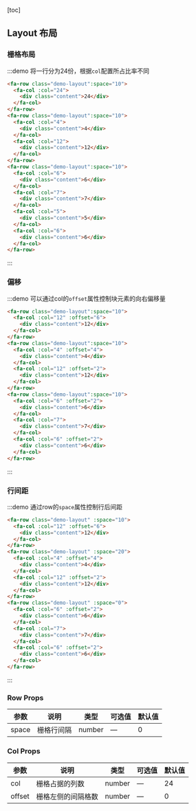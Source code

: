 [toc]

## Layout 布局

### 栅格布局

:::demo 将一行分为24份，根据`col`配置所占比率不同

```html
<fa-row class="demo-layout":space="10">
  <fa-col :col="24">
    <div class="content">24</div>
  </fa-col>
</fa-row>
<fa-row class="demo-layout":space="10">
  <fa-col :col="4">
    <div class="content">4</div>
  </fa-col>
  <fa-col :col="12">
    <div class="content">12</div>
  </fa-col>
</fa-row>
<fa-row class="demo-layout":space="10">
  <fa-col :col="6">
    <div class="content">6</div>
  </fa-col>
  <fa-col :col="7">
    <div class="content">7</div>
  </fa-col>
  <fa-col :col="5">
    <div class="content">5</div>
  </fa-col>
  <fa-col :col="6">
    <div class="content">6</div>
  </fa-col>
</fa-row>

```

:::

### 偏移

:::demo 可以通过col的`offset`属性控制块元素的向右偏移量

```html
<fa-row class="demo-layout":space="10">
  <fa-col :col="12" :offset="6">
    <div class="content">12</div>
  </fa-col>
</fa-row>
<fa-row class="demo-layout":space="10">
  <fa-col :col="4" :offset="4">
    <div class="content">4</div>
  </fa-col>
  <fa-col :col="12" :offset="2">
    <div class="content">12</div>
  </fa-col>
</fa-row>
<fa-row class="demo-layout":space="10">
  <fa-col :col="6" :offset="2">
    <div class="content">6</div>
  </fa-col>
  <fa-col :col="7">
    <div class="content">7</div>
  </fa-col>
  <fa-col :col="6" :offset="2">
    <div class="content">6</div>
  </fa-col>
</fa-row>
```

:::

### 行间距

:::demo 通过row的`space`属性控制行后间距

```html
<fa-row class="demo-layout" :space="10">
  <fa-col :col="12" :offset="6">
    <div class="content">12</div>
  </fa-col>
</fa-row>
<fa-row class="demo-layout" :space="20">
  <fa-col :col="4" :offset="4">
    <div class="content">4</div>
  </fa-col>
  <fa-col :col="12" :offset="2">
    <div class="content">12</div>
  </fa-col>
</fa-row>
<fa-row class="demo-layout" :space="0">
  <fa-col :col="6" :offset="2">
    <div class="content">6</div>
  </fa-col>
  <fa-col :col="7">
    <div class="content">7</div>
  </fa-col>
  <fa-col :col="6" :offset="2">
    <div class="content">6</div>
  </fa-col>
</fa-row>
```

:::

### Row Props
| 参数      | 说明          | 类型      | 可选值                           | 默认值  |
|---------- |-------------- |---------- |--------------------------------  |-------- |
| space | 栅格行间隔 | number | — | 0 |


### Col Props
| 参数      | 说明          | 类型      | 可选值                           | 默认值  |
|---------- |-------------- |---------- |--------------------------------  |-------- |
| col | 栅格占据的列数 | number | — | 24 |
| offset | 栅格左侧的间隔格数 | number | — | 0 |

